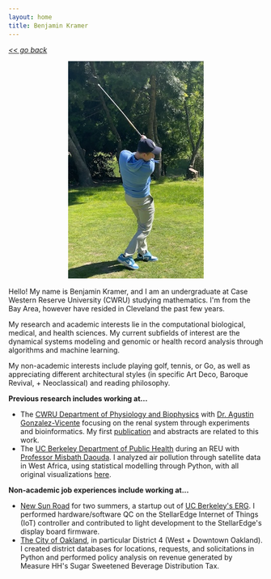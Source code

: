```yaml
---
layout: home
title: Benjamin Kramer
---
```

[*<< go back*](index.md)

<p align="center">
  <img width="268" height="430" src="assets/images/golf.jpg">
</p>

Hello! My name is Benjamin Kramer, and I am an undergraduate at Case Western Reserve University (CWRU) studying mathematics. I'm from the Bay Area, however have resided in Cleveland the past few years. 

My research and academic interests lie in the computational biological, medical, and health sciences. My current subfields of interest are the dynamical systems modeling and genomic or health record analysis through algorithms and machine learning.

My non-academic interests include playing golf, tennis, or Go, as well as appreciating different architectural styles (in specific Art Deco, Baroque Revival, + Neoclassical) and reading philosophy. 

**Previous research includes working at...**
- The <a class="about-link" href="https://physiology.case.edu/" target="_blank">CWRU Department of Physiology and Biophysics</a> with <a class="about-link" href="https://publichealth.berkeley.edu/people/misbath-daouda" target="_blank">Dr. Agustin Gonzalez-Vicente</a> focusing on the renal system through experiments and bioinformatics. My first [publication](publications) and abstracts are related to this work.
- The <a class="about-link" href="https://publichealth.berkeley.edu/" target="_blank">UC Berkeley Department of Public Health</a> during an REU with <a class="about-link" href="https://publichealth.berkeley.edu/people/misbath-daouda" target="_blank">Professor Misbath Daouda</a>. I analyzed air pollution through satellite data in West Africa, using statistical modelling through Python, with all original visualizations [here](assets/items/BenjaminKramerBerkeleyPresentation2024.pptx). 

**Non-academic job experiences include working at...**
- <a class="about-link" href="https://newsunroad.com/" target="_blank">New Sun Road</a> for two summers, a startup out of <a class="about-link" href="https://erg.berkeley.edu/" target="_blank">UC Berkeley's ERG</a>. I performed hardware/software QC on the StellarEdge Internet of Things (IoT) controller and contributed to light development to the StellarEdge's display board firmware.
- <a class="about-link" href="https://www.oaklandca.gov/" target="_blank">The City of Oakland</a>, in particular District 4 (West + Downtown Oakland). I created district databases for locations, requests, and solicitations in Python and performed policy analysis on revenue generated by Measure HH's Sugar Sweetened Beverage Distribution Tax.






